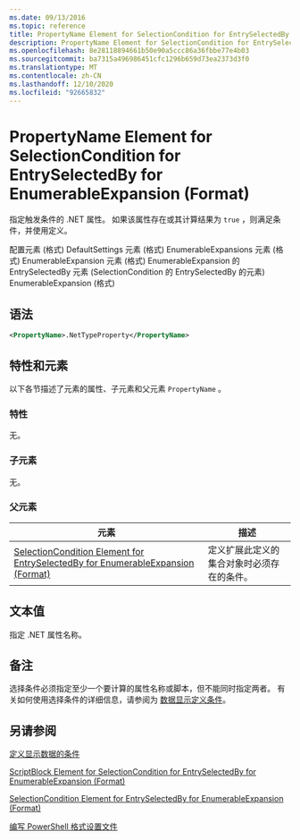 ```yaml
---
ms.date: 09/13/2016
ms.topic: reference
title: PropertyName Element for SelectionCondition for EntrySelectedBy for EnumerableExpansion (Format)
description: PropertyName Element for SelectionCondition for EntrySelectedBy for EnumerableExpansion (Format)
ms.openlocfilehash: 8e28118894661b50e90a5ccc86a36fbbe77e4b03
ms.sourcegitcommit: ba7315a496986451cfc1296b659d73ea2373d3f0
ms.translationtype: MT
ms.contentlocale: zh-CN
ms.lasthandoff: 12/10/2020
ms.locfileid: "92665832"
---
```

# <a name="propertyname-element-for-selectioncondition-for-entryselectedby-for-enumerableexpansion-format"></a>PropertyName Element for SelectionCondition for EntrySelectedBy for EnumerableExpansion (Format)

指定触发条件的 .NET 属性。 如果该属性存在或其计算结果为 `true` ，则满足条件，并使用定义。

配置元素 (格式) DefaultSettings 元素 (格式) EnumerableExpansions 元素 (格式) EnumerableExpansion 元素 (格式) EnumerableExpansion 的 EntrySelectedBy 元素 (SelectionCondition 的 EntrySelectedBy 的元素) EnumerableExpansion (格式) 

## <a name="syntax"></a>语法

```xml
<PropertyName>.NetTypeProperty</PropertyName>
```

## <a name="attributes-and-elements"></a>特性和元素

以下各节描述了元素的属性、子元素和父元素 `PropertyName` 。

### <a name="attributes"></a>特性

无。

### <a name="child-elements"></a>子元素

无。

### <a name="parent-elements"></a>父元素

|元素|描述|
|-------------|-----------------|
|[SelectionCondition Element for EntrySelectedBy for EnumerableExpansion (Format)](./selectioncondition-element-for-entryselectedby-for-enumerableexpansion-format.md)|定义扩展此定义的集合对象时必须存在的条件。|

## <a name="text-value"></a>文本值

指定 .NET 属性名称。

## <a name="remarks"></a>备注

选择条件必须指定至少一个要计算的属性名称或脚本，但不能同时指定两者。 有关如何使用选择条件的详细信息，请参阅为 [数据显示定义条件](./defining-conditions-for-displaying-data.md)。

## <a name="see-also"></a>另请参阅

[定义显示数据的条件](./defining-conditions-for-displaying-data.md)

[ScriptBlock Element for SelectionCondition for EntrySelectedBy for EnumerableExpansion (Format)](./scriptblock-element-for-selectioncondition-for-entryselectedby-for-enumerableexpansion-format.md)

[SelectionCondition Element for EntrySelectedBy for EnumerableExpansion (Format)](./selectioncondition-element-for-entryselectedby-for-enumerableexpansion-format.md)

[编写 PowerShell 格式设置文件](./writing-a-powershell-formatting-file.md)
